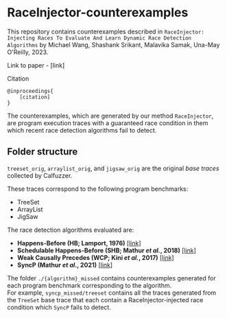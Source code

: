 # RaceInjector-counterexamples

This repository contains counterexamples described in `RaceInjector: Injecting Races To Evaluate And Learn Dynamic Race Detection Algorithms` by Michael Wang, Shashank Srikant, Malavika Samak, Una-May O'Reilly, 2023.

Link to paper - [link]

Citation
```
@inproceedings{
	[citation]
}
```

The counterexamples, which are generated by our method `RaceInjector`, are program execution traces with a guaranteed race condition in them which recent race detection algorithms fail to detect.

## Folder structure

`treeset_orig`, `arraylist_orig`, and `jigsaw_orig` are the original _base traces_ collected by Calfuzzer.

These traces correspond to the following program benchmarks:
- TreeSet 
- ArrayList
- JigSaw 

The race detection algorithms evaluated are:
- **Happens-Before (HB; Lamport, 1976)** [[link]](https://lamport.azurewebsites.net/pubs/time-clocks.pdf)
- **Schedulable Happens-Before (SHB; Mathur _et al._, 2018)** [[link]](https://dl.acm.org/doi/abs/10.1145/3276515)
- **Weak Causally Precedes (WCP; Kini _et al._, 2017)** [[link]](https://arxiv.org/pdf/1704.02432.pdf)
- **SyncP (Mathur _et al._, 2021)** [[link]](https://dl.acm.org/doi/10.1145/3434317)


The folder `./{algorithm}_missed` contains counterexamples generated for each program benchmark corresponding to the algorithm.  
For example, `syncp_missed/treeset` contains all the traces generated from the `TreeSet` base trace that each contain a RaceInjector-injected race condition which `SyncP` fails to detect.
